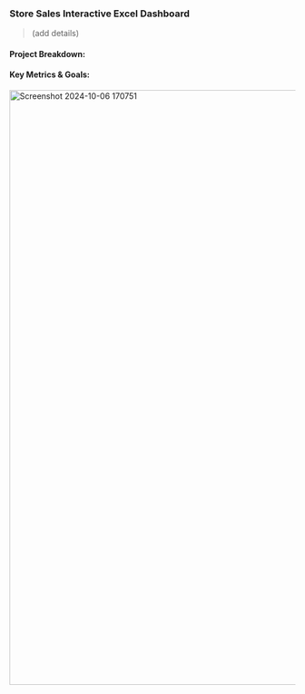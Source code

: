 ### Store Sales Interactive Excel Dashboard
> (add details)

#### Project Breakdown:


#### Key Metrics & Goals:


<img width="1049" alt="Screenshot 2024-10-06 170751" src="https://github.com/user-attachments/assets/37fcc693-188d-4348-8f9f-0179a0a09c51">
